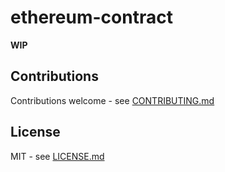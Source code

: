 # ethereum-contract

**WIP**




## Contributions

Contributions welcome - see [CONTRIBUTING.md](CONTRIBUTING.md)

## License

MIT - see [LICENSE.md](LICENSE.md)

